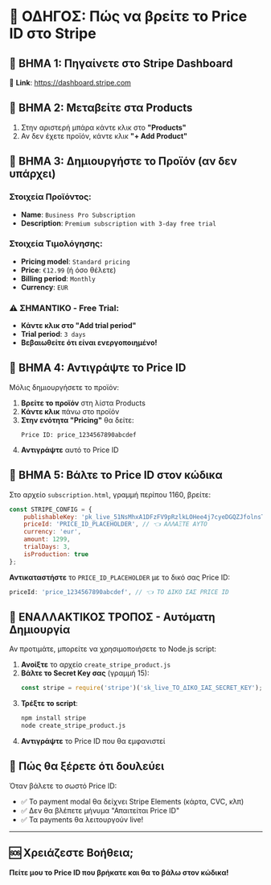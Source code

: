 # 🎯 ΟΔΗΓΟΣ: Πώς να βρείτε το Price ID στο Stripe

## 📍 **ΒΗΜΑ 1: Πηγαίνετε στο Stripe Dashboard**
🔗 **Link**: https://dashboard.stripe.com

## 📍 **ΒΗΜΑ 2: Μεταβείτε στα Products**
1. Στην αριστερή μπάρα κάντε κλικ στο **"Products"**
2. Αν δεν έχετε προϊόν, κάντε κλικ **"+ Add Product"**

## 📍 **ΒΗΜΑ 3: Δημιουργήστε το Προϊόν (αν δεν υπάρχει)**

### Στοιχεία Προϊόντος:
- **Name**: `Business Pro Subscription`
- **Description**: `Premium subscription with 3-day free trial`

### Στοιχεία Τιμολόγησης:
- **Pricing model**: `Standard pricing`
- **Price**: `€12.99` (ή όσο θέλετε)
- **Billing period**: `Monthly`
- **Currency**: `EUR`

### ⚠️ **ΣΗΜΑΝΤΙΚΟ - Free Trial**:
- **Κάντε κλικ στο "Add trial period"**
- **Trial period**: `3 days`
- **Βεβαιωθείτε ότι είναι ενεργοποιημένο!**

## 📍 **ΒΗΜΑ 4: Αντιγράψτε το Price ID**

Μόλις δημιουργήσετε το προϊόν:

1. **Βρείτε το προϊόν** στη λίστα Products
2. **Κάντε κλικ** πάνω στο προϊόν
3. **Στην ενότητα "Pricing"** θα δείτε:
   ```
   Price ID: price_1234567890abcdef
   ```
4. **Αντιγράψτε** αυτό το Price ID

## 🎯 **ΒΗΜΑ 5: Βάλτε το Price ID στον κώδικα**

Στο αρχείο `subscription.html`, γραμμή περίπου 1160, βρείτε:

```javascript
const STRIPE_CONFIG = {
    publishableKey: 'pk_live_51NsMhxA1DFzFV9pRzlkLOHee4j7cyeDGQZJfolnsTVH0givjHlcWyP9PYYXrQM7WFnYV8tdkAgrkoyfLnaCMJysB003TUxSuBN',
    priceId: 'PRICE_ID_PLACEHOLDER', // 👈 ΑΛΛΑΞΤΕ ΑΥΤΟ
    currency: 'eur',
    amount: 1299,
    trialDays: 3,
    isProduction: true
};
```

**Αντικαταστήστε** το `PRICE_ID_PLACEHOLDER` με το δικό σας Price ID:

```javascript
priceId: 'price_1234567890abcdef', // 👈 ΤΟ ΔΙΚΟ ΣΑΣ PRICE ID
```

## 🚀 **ΕΝΑΛΛΑΚΤΙΚΟΣ ΤΡΟΠΟΣ - Αυτόματη Δημιουργία**

Αν προτιμάτε, μπορείτε να χρησιμοποιήσετε το Node.js script:

1. **Ανοίξτε** το αρχείο `create_stripe_product.js`
2. **Βάλτε το Secret Key σας** (γραμμή 15):
   ```javascript
   const stripe = require('stripe')('sk_live_ΤΟ_ΔΙΚΟ_ΣΑΣ_SECRET_KEY');
   ```
3. **Τρέξτε το script**:
   ```bash
   npm install stripe
   node create_stripe_product.js
   ```
4. **Αντιγράψτε** το Price ID που θα εμφανιστεί

## 📱 **Πώς θα ξέρετε ότι δουλεύει**

Όταν βάλετε το σωστό Price ID:
- ✅ Το payment modal θα δείχνει Stripe Elements (κάρτα, CVC, κλπ)
- ✅ Δεν θα βλέπετε μήνυμα "Απαιτείται Price ID"
- ✅ Τα payments θα λειτουργούν live!

---

## 🆘 **Χρειάζεστε Βοήθεια;**

**Πείτε μου το Price ID που βρήκατε και θα το βάλω στον κώδικα!**

